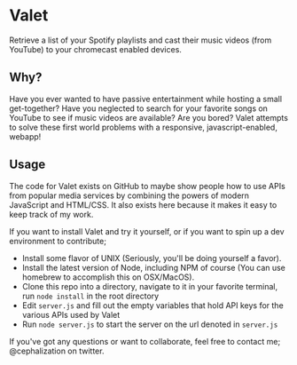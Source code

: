 # Valet
Retrieve a list of your Spotify playlists and cast their music videos (from YouTube) to your chromecast enabled devices.

## Why?
Have you ever wanted to have passive entertainment while hosting a small get-together? Have you neglected to search for your favorite songs on YouTube to see if music videos are available? Are you bored? Valet attempts to solve these first world problems with a responsive, javascript-enabled, webapp!

## Usage
The code for Valet exists on GitHub to maybe show people how to use APIs from popular media services by combining the powers of modern JavaScript and HTML/CSS. It also exists here because it makes it easy to keep track of my work.

If you want to install Valet and try it yourself, or if you want to spin up a dev environment to contribute;

* Install some flavor of UNIX (Seriously, you'll be doing yourself a favor).
* Install the latest version of Node, including NPM of course (You can use homebrew to accomplish this on OSX/MacOS).
* Clone this repo into a directory, navigate to it in your favorite terminal, run `node install` in the root directory
* Edit `server.js` and fill out the empty variables that hold API keys for the various APIs used by Valet
* Run `node server.js` to start the server on the url denoted in `server.js`

If you've got any questions or want to collaborate, feel free to contact me; @cephalization on twitter.
